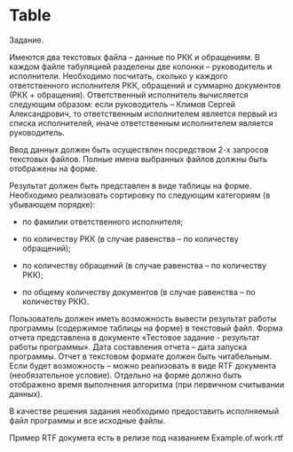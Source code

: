 # Table
Задание.

Имеются два текстовых файла – данные по РКК и обращениям. В каждом файле табуляцией разделены две колонки – руководитель и исполнители. Необходимо посчитать, сколько у каждого ответственного исполнителя РКК, обращений и суммарно документов (РКК + обращения). Ответственный исполнитель вычисляется следующим образом: если руководитель – Климов Сергей Александрович, то ответственным исполнителем является первый из списка исполнителей, иначе ответственным исполнителем является руководитель.

Ввод данных должен быть осуществлен посредством 2-х запросов текстовых файлов. Полные имена выбранных файлов должны быть отображены на форме.

Результат должен быть представлен в виде таблицы на форме. Необходимо реализовать сортировку по следующим категориям (в убывающем порядке):

- по фамилии ответственного исполнителя;

- по количеству РКК (в случае равенства – по количеству обращений);

- по количеству обращений (в случае равенства – по количеству РКК);

- по общему количеству документов (в случае равенства – по количеству РКК).

Пользователь должен иметь возможность вывести результат работы программы (содержимое таблицы на форме) в текстовый файл. Форма отчета представлена в документе «Тестовое задание - результат работы программы». Дата составления отчета – дата запуска программы. Отчет в текстовом формате должен быть читабельным. Если будет возможность – можно реализовать в виде RTF документа (необязательное условие). Отдельно на форме должно быть отображено время выполнения алгоритма (при первичном считывании данных).

В качестве решения задания необходимо предоставить исполняемый файл программы и все исходные файлы.

Пример RTF докумета есть в релизе под названием Example.of.work.rtf
